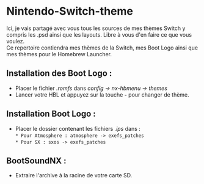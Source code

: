 # Nintendo-Switch-theme

Ici, je vais partagé avec vous tous les sources de mes thèmes Switch y compris les .psd ainsi que les layouts. Libre à vous d'en faire ce que vous voulez.  
Ce repertoire contiendra mes thèmes de la Switch, mes Boot Logo ainsi que mes thèmes pour le Homebrew Launcher.  

## Installation des Boot Logo :
  * Placer le fichier *.romfs* dans *config -> nx-hbmenu -> themes*
  * Lancer votre HBL et appuyez sur la touche __-__ pour changer de thème.

## Installation Boot Logo :
  * Placer le dossier contenant les fichiers *.ips* dans :  
   `* Pour Atmosphere : atmosphere -> exefs_patches`  
   `* Pour SX : sxos -> exefs_patches`  
  
## BootSoundNX :
 * Extraire l'archive à la racine de votre carte SD.
